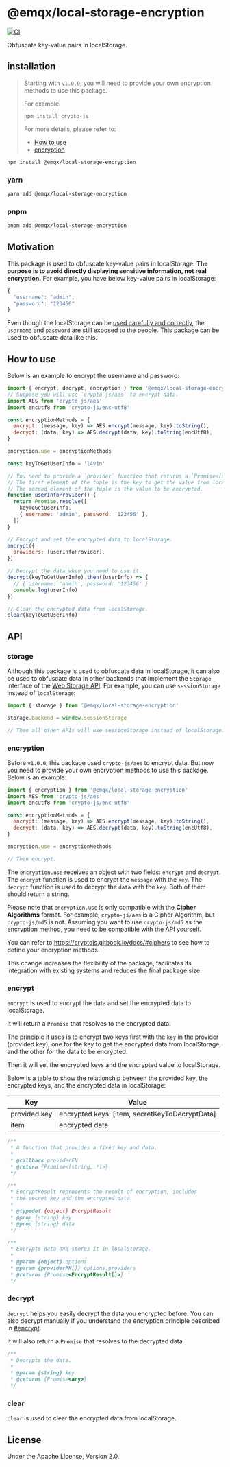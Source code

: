 # @emqx/local-storage-encryption

[![CI](https://github.com/emqx/local-storage-encryption/actions/workflows/ci.yaml/badge.svg)](https://github.com/emqx/local-storage-encryption/actions/workflows/ci.yaml)

Obfuscate key-value pairs in localStorage.

## installation

> Starting with `v1.0.0`, you will need to provide your own encryption methods to use this package.
>
> For example:
>
> `npm install crypto-js`
>
> For more details, please refer to:
>
> - [How to use](#how-to-use)
> - [encryption](#encryption)

```bash
npm install @emqx/local-storage-encryption
```

### yarn

```bash
yarn add @emqx/local-storage-encryption
```

### pnpm

```bash
pnpm add @emqx/local-storage-encryption
```

## Motivation

This package is used to obfuscate key-value pairs in localStorage. **The purpose is
to avoid directly displaying sensitive information, not real encryption.** For example,
you have below key-value pairs in localStorage:

```js
{
  "username": "admin",
  "password": "123456"
}
```

Even though the localStorage can be [used carefully and correctly](https://snyk.io/blog/is-localstorage-safe-to-use/), the `username` and `password` are still exposed to the people.
This package can be used to obfuscate data like this.

## How to use

Below is an example to encrypt the username and password:

```js
import { encrypt, decrypt, encryption } from '@emqx/local-storage-encryption'
// Suppose you will use `crypto-js/aes` to encrypt data.
import AES from 'crypto-js/aes'
import encUtf8 from 'crypto-js/enc-utf8'

const encryptionMethods = {
  encrypt: (message, key) => AES.encrypt(message, key).toString(),
  decrypt: (data, key) => AES.decrypt(data, key).toString(encUtf8),
}

encryption.use = encryptionMethods

const keyToGetUserInfo = 'l4v1n'

// You need to provide a `provider` function that returns a `Promise<[string, any]>`.
// The first element of the tuple is the key to get the value from localStorage.
// The second element of the tuple is the value to be encrypted.
function userInfoProvider() {
  return Promise.resolve([
    keyToGetUserInfo,
    { username: 'admin', password: '123456' },
  ])
}

// Encrypt and set the encrypted data to localStorage.
encrypt({
  providers: [userInfoProvider],
})

// Decrypt the data when you need to use it.
decrypt(keyToGetUserInfo).then((userInfo) => {
  // { username: 'admin', password: '123456' }
  console.log(userInfo)
})

// Clear the encrypted data from localStorage.
clear(keyToGetUserInfo)
```

## API

### storage

Although this package is used to obfuscate data in localStorage, it can also be used to obfuscate data in other backends
that implement the `Storage` interface of the [Web Storage API](https://developer.mozilla.org/en-US/docs/Web/API/Web_Storage_API).
For example, you can use `sessionStorage` instead of `localStorage`:

```js
import { storage } from '@emqx/local-storage-encryption'

storage.backend = window.sessionStorage

// Then all other APIs will use sessionStorage instead of localStorage.
```

### encryption

Before `v1.0.0`, this package used `crypto-js/aes` to encrypt data. But now you need to provide your own encryption methods to use this package. Below is an example:

```js
import { encryption } from '@emqx/local-storage-encryption'
import AES from 'crypto-js/aes'
import encUtf8 from 'crypto-js/enc-utf8'

const encryptionMethods = {
  encrypt: (message, key) => AES.encrypt(message, key).toString(),
  decrypt: (data, key) => AES.decrypt(data, key).toString(encUtf8),
}

encryption.use = encryptionMethods

// Then encrypt.
```

The `encryption.use` receives an object with two fields: `encrypt` and `decrypt`.
The `encrypt` function is used to encrypt the `message` with the `key`. The `decrypt` function is used to decrypt the `data` with the `key`.
Both of them should return a string.

Please note that `encryption.use` is only compatible with the **Cipher Algorithms** format. For example, `crypto-js/aes` is a Cipher Algorithm, but `crypto-js/md5` is not.
Assuming you want to use `crypto-js/md5` as the encryption method, you need to be compatible with the API yourself.

You can refer to <https://cryptojs.gitbook.io/docs/#ciphers> to see how to define your encryption methods.

This change increases the flexibility of the package, facilitates its integration with existing systems and reduces the final package size.

### encrypt

`encrypt` is used to encrypt the data and set the encrypted data to localStorage.

It will return a `Promise` that resolves to the encrypted data.

The principle it uses is to encrypt two keys first with the `key` in the provider (provided key), one for the key to get the encrypted data from localStorage, and the other for the data to be encrypted.

Then it will set the encrypted keys and the encrypted value to localStorage.

Below is a table to show the relationship between the provided key, the encrypted keys, and the encrypted data in localStorage:

| Key          | Value                                          |
| ------------ | ---------------------------------------------- |
| provided key | encrypted keys: [item, secretKeyToDecryptData] |
| item         | encrypted data                                 |

```js
/**
 * A function that provides a fixed key and data.
 *
 * @callback providerFN
 * @return {Promise<[string, *]>}
 */

/**
 * EncryptResult represents the result of encryption, includes
 * the secret key and the encrypted data.
 *
 * @typedef {object} EncryptResult
 * @prop {string} key
 * @prop {string} data
 */

/**
 * Encrypts data and stores it in localStorage.
 *
 * @param {object} options
 * @param {providerFN[]} options.providers
 * @returns {Promise<EncryptResult[]>}
 */
```

### decrypt

`decrypt` helps you easily decrypt the data you encrypted before. You can also decrypt
manually if you understand the encryption principle described in [#encrypt](#encrypt).

It will also return a `Promise` that resolves to the decrypted data.

```js
/**
 * Decrypts the data.
 *
 * @param {string} key
 * @returns {Promise<any>}
 */
```

### clear

`clear` is used to clear the encrypted data from localStorage.

## License

Under the Apache License, Version 2.0.
